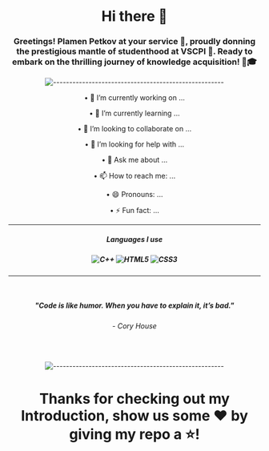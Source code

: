 <h1 align="center">Hi there 👋</h1>

<h3 align="center">Greetings! Plamen Petkov at your service 🫡, proudly donning the prestigious mantle of studenthood at VSCPI 🏫. Ready to embark on the thrilling journey of knowledge acquisition! 🚀🎓</h3>

<p align="center">
    <img src="https://raw.githubusercontent.com/andreasbm/readme/master/assets/lines/rainbow.png" alt="-----------------------------------------------------">
</p>
    
<p align="center">• 🔭 I’m currently working on ...</p>
<p align="center">• 🌱 I’m currently learning ...</p>
<p align="center">• 👯 I’m looking to collaborate on ...</p>
<p align="center">• 🤔 I’m looking for help with ...</p>
<p align="center">• 💬 Ask me about ...</p>
<p align="center">• 📫 How to reach me: ...</p>
<p align="center">• 😄 Pronouns: ...</p>
<p align="center">• ⚡ Fun fact: ...</p>
<hr>

<h5 align="center">Languages I use</h5>
<h5 align="center">

  ![C++](https://img.shields.io/badge/c++-%2300599C.svg?style=for-the-badge&logo=c%2B%2B&logoColor=white)
![HTML5](https://img.shields.io/badge/html5-%23E34F26.svg?style=for-the-badge&logo=html5&logoColor=white)
![CSS3](https://img.shields.io/badge/css3-%231572B6.svg?style=for-the-badge&logo=css3&logoColor=white)
</h5>
<hr>
<br>
<h5 align="center">"Code is like humor. When you have to explain it, it’s bad."</h5>
<h6 align="center">- Cory House</h6>
<br>
<p align="center">
    <img src="https://raw.githubusercontent.com/andreasbm/readme/master/assets/lines/rainbow.png" alt="-----------------------------------------------------">
</p>

<h1 align="center">Thanks for checking out my Introduction, show us some ❤️ by giving my repo a ⭐️!</h1>
